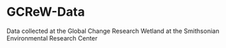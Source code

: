 # GCReW-Data
Data collected at the Global Change Research Wetland at the Smithsonian Environmental Research Center
